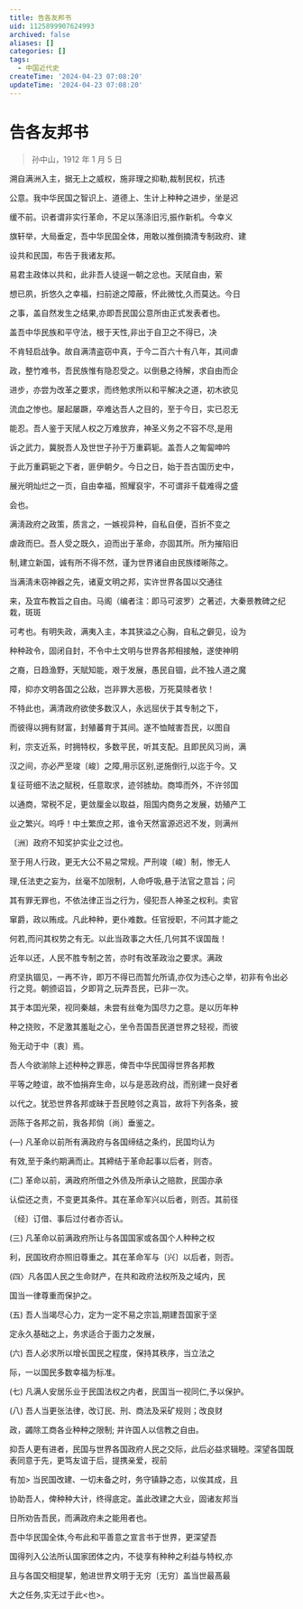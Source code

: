 ```yaml
---
title: 告各友邦书
uid: 1125899907624993
archived: false
aliases: []
categories: []
tags:
  - 中国近代史
createTime: '2024-04-23 07:08:20'
updateTime: '2024-04-23 07:08:20'
---
```


# 告各友邦书

> 孙中山，1912 年 1 月 5 日

溯自满洲入主，据无上之威权，施非理之抑勒,裁制民权，抗违

公意。我中华民国之智识上、道德上、生计上种种之进步，坐是迟

缓不前。识者谓非实行革命，不足以荡涤旧污,振作新机。今幸义

旗轩举，大局垂定，吾中华民国全体，用敢以推倒摘清专制政府、建

设共和民国，布告于我诸友邦。

易君主政体以共和，此非吾人徒逞一朝之忿也。天陚自由，萦

想已夙，折悠久之幸福，扫前途之障蔽，怀此微忱,久而莫达。今日

之事，盖自然发生之结果,亦即吾民国公意所由正式发表者也。

盖吾中华民族和平守法，根于天性,非出于自卫之不得已，决

不肯轻启战争。故自满清盗窃中真，于今二百六十有八年，其间虐

政，整竹难书，吾民族惟有隐忍受之。以倒悬之待解，求自由而企

进步，亦尝为改革之要求，而终勉求所以和平解决之道，初木欲见

流血之惨也。屡起屡蹶，卒难达吾人之目的，至于今日，实已忍无

能忍。吾人鉴于天陚人权之万难放弃，神圣义务之不容不尽,是用

诉之武力，冀脱吾人及世世子孙于万重羁轭。盖吾人之匍匐呻吟

于此万重羁轭之下者，匪伊朝夕。今日之日，始于吾古国历史中，

展光明灿烂之一页，自由幸福，照耀裒宇，不可谓非千载难得之盛

会也。

满淸政府之政策，质言之，一嫉视异种，自私自便，百折不变之

虐政而巳。吾人受之既久，迫而出于革命，亦固其所。所为摧陷旧

制,建立新国，诚有所不得不然，谨为世界诸自由民族缕晰陈之。

当满淸未窃神器之先，诸夏文明之邦，实许世界各国以交通往

来，及宜布教旨之自由。马阁（编者注：即马可波罗）之著述，大秦景教碑之纪栽，斑斑

可考也。有明失政，满夷入主，本其狭溢之心胸，自私之僻见，设为

种种政令，固闭自封，不令中土文明与世界各邦相接触，遂使神明

之裔，日趋渔野，天賦知能，艰于发展，愚民自锢，此不独人道之魔

障，抑亦文明各国之公敌，岂非罪大恶极，万死莫赎者欤！

不特此也，满清政府欲使多数汉人，永远屈伏于其专制之下，

而彼得以拥有财富，封殖蕃育于其间。遂不恤賊害吾民，以图自

利，宗支近系，时拥特权，多数平民，听其支配。且即民风习尚，满

汉之间，亦必严至竣〔峻〕之障,用示区别,逆施倒行,以迄于今。又

复征苛细不法之賦税，任意取求，迹邻掳劫。商埠而外，不许邻国

以通商，常税不足，更敛厘金以取益，阻国内商务之发展，妨殖产工

业之繁兴。呜呼！中土繁庶之邦，谁令天然富源迟迟不发，则满州

〔洲〕政府不知奖护实业之过也。

至于用人行政，更无大公不易之常规。严刑竣〔峻〕制，惨无人

理,任法吏之妄为，丝毫不加限制，人命呼吸,悬于法官之意旨；问

其有罪无罪也，不依法律正当之行为，侵犯吾人神圣之权利。卖官

窜爵，政以贿成。凡此种种，更仆难数。任官授职，不问其才能之

何若,而问其权势之有无。以此当政事之大任,几何其不误国哉！

近年以还，人民不胜专制之苦，亦时有改革政治之要求。满政

府坚执锢见，一再不许，即万不得已而暂允所请,亦仅为违心之举，初非有令出必行之竞。朝颁诏旨，夕即背之,玩弄吾民，已非一次。

其于本囯光荣，视同秦越，未尝有丝奄为国尽力之意。是以历年种

种之挠败，不足激其羞耻之心，坐令吾国吾民道世界之轻视，而彼

殆无动于中〔衷〕焉。

吾人今欲湔除上述种种之罪恶，俾吾中华民国得世界各邦教

平等之睦谊，故不恤捐弃生命，以与是恶政府战，而别建一良好者

以代之。犹恐世界各邦或昧于吾民睦邻之真旨，故将下列各条，披

沥陈于各邦之前，我各邦倘〔尚〕垂鉴之。

(―) 凡革命以前所有满政府与各国缔结之条约，民国均认为

有效,至于条约期满而止。其締结于革命起事以后者，则杏。

(二) 革命以前，满政府所借之外债及所承认之赔款，民国亦承

认偿还之责，不变更其条件。其在革命军兴以后者，则否。其前径

〔经〕订借、事后过付者亦否认。

(三) 凡革命以前满政府所让与各国国家或各国个人种种之权

利，民国玫府亦照旧尊重之。其在革命军与〔兴〕以后者，则否。

(四〉凡各囯人民之生命财产，在共和政府法权所及之域内，民

国当一律尊重而保护之。

(五) 吾人当竭尽心力，定为一定不易之宗旨,期建吾国家于坚

定永久基础之上，务求适合于面力之发展，

(六) 吾人必求所以增长国民之程度，保持其秩序，当立法之

际，一以国民多数幸福为标准。

(七) 凡满人安居乐业于民国法权之内者，民国当一视同仁,予以保护。

(八) 吾人当更张法律，改订民、刑、商法及采矿规则；改良财

政，蠲除工商各业种种之限制; 并许国人以信教之自由。

抑吾人更有进者，民国与世界各国政府人民之交际，此后必益求辑睦。深望各国既表同意于先，更笃友谊于后，提携亲爱，视前

有加> 当民国改建、一切未备之时，务守镇静之态，以俟其成，且

协助吾人，俾种种大计，终得底定。盖此改建之大业，固诸友邦当

日所劝告吾民，而满政府未之能用者也。

吾中华民国全体,今布此和平善意之宣言书于世界，更深望吾

国得列入公法所认国家团体之内，不徒享有种种之利益与特权,亦

且与各国交相提挈，勉进世界文明于无穷〔无穷〕盖当世最髙最

大之任务,实无过于此<也>。
